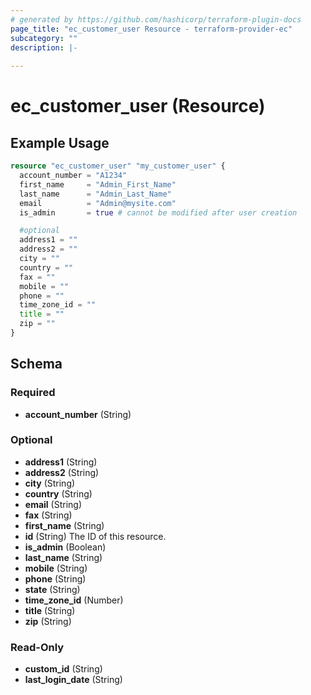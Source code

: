 ```yaml
---
# generated by https://github.com/hashicorp/terraform-plugin-docs
page_title: "ec_customer_user Resource - terraform-provider-ec"
subcategory: ""
description: |-
  
---
```


# ec_customer_user (Resource)



## Example Usage

```terraform
resource "ec_customer_user" "my_customer_user" {
  account_number = "A1234"
  first_name     = "Admin_First_Name"
  last_name      = "Admin_Last_Name"
  email          = "Admin@mysite.com"
  is_admin       = true # cannot be modified after user creation

  #optional
  address1 = ""
  address2 = ""
  city = ""
  country = ""
  fax = ""
  mobile = ""
  phone = ""
  time_zone_id = ""
  title = ""
  zip = ""
}
```

<!-- schema generated by tfplugindocs -->
## Schema

### Required

- **account_number** (String)

### Optional

- **address1** (String)
- **address2** (String)
- **city** (String)
- **country** (String)
- **email** (String)
- **fax** (String)
- **first_name** (String)
- **id** (String) The ID of this resource.
- **is_admin** (Boolean)
- **last_name** (String)
- **mobile** (String)
- **phone** (String)
- **state** (String)
- **time_zone_id** (Number)
- **title** (String)
- **zip** (String)

### Read-Only

- **custom_id** (String)
- **last_login_date** (String)


